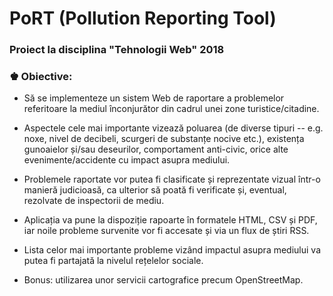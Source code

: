 # PoRT (Pollution Reporting Tool)
<h3><b> Proiect la disciplina "Tehnologii Web" 2018 </b></h3>

<h3><b> ♚ Obiective:</b></h3>

- Să se implementeze un sistem Web de raportare a problemelor referitoare la mediul înconjurător din cadrul unei zone turistice/citadine.

- Aspectele cele mai importante vizează poluarea (de diverse tipuri -- e.g. noxe, nivel de decibeli, scurgeri de substanțe nocive etc.), existența gunoaielor și/sau deseurilor, comportament anti-civic, orice alte evenimente/accidente cu impact asupra mediului.

- Problemele raportate vor putea fi clasificate și reprezentate vizual într-o manieră judicioasă, ca ulterior să poată fi verificate și, eventual, rezolvate de inspectorii de mediu.

- Aplicația va pune la dispoziție rapoarte în formatele HTML, CSV și PDF, iar noile probleme survenite vor fi accesate și via un flux de știri RSS.

- Lista celor mai importante probleme vizând impactul asupra mediului va putea fi partajată la nivelul rețelelor sociale.

- Bonus: utilizarea unor servicii cartografice precum OpenStreetMap.
